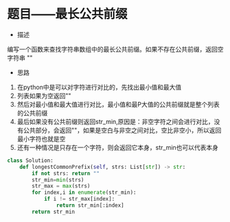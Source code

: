 # 题目——最长公共前缀

- 描述

编写一个函数来查找字符串数组中的最长公共前缀。如果不存在公共前缀，返回空字符串 ""

- 思路

1. 在python中是可以对字符进行对比的，先找出最小值和最大值
2. 列表如果为空返回""
3. 然后对最小值和最大值进行对比，最小值和最P大值的公共前缀就是整个列表的公共前缀
4. 最后如果没有公共前缀则返回str_min,原因是：非空字符之间会进行对比，没有公共部分，会返回""，如果是空白与非空之间对比，空比非空小，所以返回最小字符也就是空
5. 还有一种情况是只存在一个字符，则会返回它本身，str_min也可以代表本身

```python
class Solution:
    def longestCommonPrefix(self, strs: List[str]) -> str:
        if not strs: return ""
        str_min=min(strs)
        str_max = max(strs)
        for index,i in enumerate(str_min):
            if i != str_max[index]:
                return str_min[:index]
        return str_min
```

